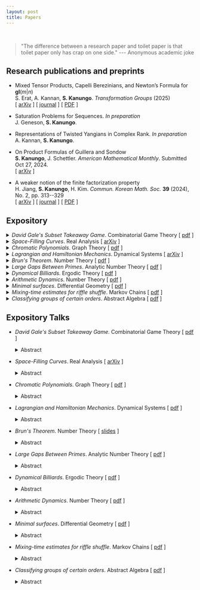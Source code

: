 ```yaml
---
layout: post
title: Papers
---
```

<br>

> "The difference between a research paper and toilet paper is that toilet paper only has crap on one side." --- Anonymous academic joke

## Research publications and preprints

- Mixed Tensor Products, Capelli Berezinians, and Newton’s Formula for **gl**(*m*\|*n*)  <br />
  S. Erat, A. Kannan, **S. Kanungo**. *Transformation Groups* (2025)  <br />
  \[ [arXiv](https://arxiv.org/abs/2409.02422) \] \[ [journal](https://doi.org/10.1007/s00031-025-09908-0) \] \[ [PDF](https://rdcu.be/eeVBJ) \]

- Saturation Problems for Sequences. *In preparation* <br />
  J. Geneson, **S. Kanungo**. <br />
  
- Representations of Twisted Yangians in Complex Rank.  *In preparation* <br />
  A. Kannan, **S. Kanungo**.  <br />
  
  
- On Product Formulas of Guillera and Sondow  <br />
  **S. Kanungo**, J. Schettler. *American Mathematical Monthly*. Submitted Oct 27, 2024. <br />
  \[ [arXiv](https://arxiv.org/pdf/2410.07534) \] 
  
  
- A weaker notion of the finite factorization property <br />
  H. Jiang, **S. Kanungo**, H. Kim. *Commun. Korean Math. Soc.* **39** (2024), No. 2, pp. 313--329 <br />
  \[ [arXiv](https://arxiv.org/pdf/2307.09645) \] \[ [journal](https://doi.org/10.4134/CKMS.c230178) \] \[ [PDF](https://koreascience.kr/article/JAKO202415057658670.pdf) \] <br />
  
## Expository 

<details>
  <summary><i>David Gale's Subset Takeaway Game</i>. Combinatorial Game Theory [ <a href="subset-takeaway.pdf">pdf</a> ] </summary>
  <small>We describe the natural interpretation of the game in terms of simplicial complexes, and the binary star reduction technique that shows that <i>Subset 
  Takeaway</i> is a second player win for <i>n</i> < 7. We also look at Subset Takeway played on a graph, and compute the Grundy values for complete <i>n</i>-partite 
  graphs and all bipartite graphs.</small>
</details>

<details>
  <summary><i>Space-Filling Curves</i>. Real Analysis [ <a href="https://arxiv.org/abs/2501.04705">arXiv</a> ] </summary>
  <small>We examine space-filling curves, which are surjective continuous maps from [0, 1] to some higher-dimensional space, usually the unit square [0, 1]<sup>2</sup>. In 
  particular, we define Peano’s curve and Lebesgue’s curve, and state some of their properties. We also discuss the Hahn-Mazurkiewicz theorem, which characterizes those 
  subsets of <b>R</b><sup>n</sup> that are the image of a space-filling curve. Finally, we discuss real-world applications of Hilbert curves, in particular Google’s 
  <b>S2</b> Cells.</small>
</details>

<details>
  <summary><i>Chromatic Polynomials</i>. Graph Theory [ <a href="chromatic-polynomials.pdf">pdf</a> ] </summary>
  <small>A general introduction to the theory of chromatic polynomials. We derive their salient properties, and describe some practicaI methods for computing them. We 
  briefly discuss the connection between the theory of chromatic polynomials and map coloring problems.</small>
</details>

<details>
  <summary><i>Lagrangian and Hamiltonian Mechanics</i>. Dynamical Systems [ <a href="lhd.pdf">arXiv</a> ] </summary>
  <small>we discuss the basics of Lagrangian and Hamiltonian dynamics. We derive the Euler-Lagrange equations fro D’Alembert’s principle, show that they are equivalent to 
  Hamilton’s principle of least actions, and finally use them to derive Hamilton’s equations. We also provide some examples to illustrate the use of Lagrangian and 
  Hamiltonian dynamics.</small>
</details>

<details>
  <summary><i>Brun's Theorem</i>. Number Theory [ <a href="brun.pdf">pdf</a> ] </summary>
  <small>The mathematician Viggo Brun was born in Sweden in 1885. He is known for his outstanding contributions to the field of number theory. In his early career, Brun 
  focused on analytic number theory and prime number theory. One of his most famous achievements was Brun’s theorem in 1915, which gave an upper bound on the distance 
  between prime numbers. </small>
</details>

<details>
  <summary><i>Large Gaps Between Primes</i>. Analytic Number Theory [ <a href="http://simonrs.com/eulercircle/analyticnt2024/shihan-largegaps.pdf">pdf</a> ] </summary>
  <small>We give a summary of the upper bounds that have been obtained for the maximal prime gap, <i>G(x)</i>, over the last century, particularly Rankin’s lower bound, 
  and the improvement to it discovered independently by Ford-Green-Konyagin-Tao and Maynard in 2014. We go over a sketch of Rankin’s, Ford-Green-Konyagin-Tao’s, and 
  Maynard’s proofs of their bounds, omitting technical details but still presenting the main ideas.</small>
</details>

<details>
  <summary><i>Dynamical Billiards</i>. Ergodic Theory [ <a href="http://simonrs.com/eulercircle/ergodic2024/shihan-billiards.pdf">pdf</a> ] </summary>
  <small>The field of dynamical billiards studies the motion of a ball bouncing within a billiard table, which is bounded by a smooth, closed curve. The ball's movement 
  adheres to two key properties: it always travels in a straight line, and the angle of incidence equals the angle of reflection at the boundary. The latter property is an 
  empirical observation from physics. In this paper, we analyze the dynamics of various billiard tables in <b>R</b><sup>2</sup>, employing Euclidean geometric methods to 
  investigate and classify their ergodic behavior. Specifically, we examine the ergodicity of billiards within circular and annular (circular ring) boundaries and present 
  some results on elliptic billiards. Additionally, we explore examples of chaotic billiards, where chaos is characterized by the lack of correlation between the starting 
  point and subsequent positions after many bounces. In such cases, even a slight variation in the initial conditions can lead to significantly divergent trajectories. 
  Finally, we conclude with a discussion of a physical application of billiards.</small>
</details>

<details>
  <summary><i>Arithmetic Dynamics</i>. Number Theory [ <a href="http://simonrs.com/eulercircle/nt2023/shihan-arithdyn.pdf">pdf</a> ] </summary>
  <small>We explore the field of arithmetic dynamics, which lies at the intersection of discrete dynamical systems and number theory. Discrete dynamical systems focus on 
  the iterative behavior of functions, while number theory examines the properties of integers. Combining these two areas gives rise to arithmetic dynamics, where we 
  investigate the number-theoretic properties of orbits of integers and rational numbers under the iteration of polynomials and rational functions. The core idea of 
  arithmetic dynamics is to consider a function mapping a set to itself and analyze its behavior under repeated iteration. In this paper, we begin by defining the set of 
  <i>p</i>-adic numbers and presenting key results related to them. We then examine an application of arithmetic dynamics, establishing a connection to dynamical systems 
  in the <i>p</i>-adic numbers.</small>
</details>

<details>
  <summary><i>Minimal surfaces</i>. Differential Geometry [ <a href="http://simonrs.com/eulercircle/diffgeo/shihan-minimal.pdf">pdf</a> ] </summary>
  <small>We introduce the theory of minimal surfaces. In the chapter on Geodesics, we considered the problem of finding the shortest distance between two points. We 
  investigate the higher dimensional analogue of this, where we find ways to construct a surface of "minimal" area with a given boundary. Such surfaces can be represented 
  by soap films, where the surface tension of the film ensures that it attains a shape with the minimal surface area. Minimal surfaces can be found in anything from the 
  event horizons of black holes, to biomolecules for drug delivery, to the designs of roofs.</small>
</details>

<details>
  <summary><i>Mixing-time estimates for riffle shuffle</i>. Markov Chains [ <a href="http://simonrs.com/eulercircle/markovchains/shihan-riffle.pdf">pdf</a> ] </summary>
  <small>We talk about one of the most well-known shuffling methods, called the <i>riffle shuffle</i> or <i>dovetail shuffle</i>. We are interested in the number of 
  shuffles that will make the deck of <i>n</i> cards well-mixed, or <i>close</i> to uniformly random.</small>
</details>

<details>
  <summary><i>Classifying groups of certain orders</i>. Abstract Algebra [ <a href="http://simonrs.com/eulercircle/algebra2020/shihan-orders.pdf">pdf</a> ] </summary>
  <small>We first discuss the question of which integers <i>n</i> have exactly one group of order <i>n</i>, namely the cyclic group <b>Z</b>/<i>n</i><b>Z</b>. We will see 
  that these are the integers that are relatively prime to the Euler totient function &phi;(<i>n</i>). Then we discuss how many groups there are of order <i>p</i>  
  <sup>3</sup> for each prime <i>p</i>. We end with a couple of interesting results and conjectures pertaining to groups of squarefree order.</small>
</details>

  
## Expository Talks

- *David Gale's Subset Takeaway Game*. Combinatorial Game Theory \[ [pdf](subset-takeaway.pdf) \] <br>
  <details>
  <summary>Abstract</summary>
  <small>We describe the natural interpretation of the game in terms of simplicial complexes, and the binary star reduction technique that shows that <i>Subset Takeaway</i> is a second player win for <i>n</i> < 7. We also look at Subset Takeway played on a graph, and compute the Grundy values for complete <i>n</i>-partite graphs and all bipartite graphs.</small>
  </details>

- *Space-Filling Curves*. Real Analysis \[ [arXiv](https://arxiv.org/pdf/2501.04705) \] <br>
  <details>
  <summary>Abstract</summary>
  <small>We examine space-filling curves, which are surjective continuous maps from [0, 1] to some higher-dimensional space, usually the unit square [0, 1]<sup>2</sup>. In particular, we define Peano’s curve and Lebesgue’s curve, and state some of their properties. We also discuss the Hahn-Mazurkiewicz theorem, which characterizes those subsets of <b>R</b><sup>n</sup> that are the image of a space-filling curve. Finally, we discuss real-world applications of Hilbert curves, in particular Google’s <b>S2</b> Cells.</small>
  </details>
  
- *Chromatic Polynomials*. Graph Theory \[ [pdf](chromatic-polynomials.pdf) \] <br>
  <details>
  <summary>Abstract</summary>
  <small>A general introduction to the theory of chromatic polynomials. We derive their salient properties, and describe some practicaI methods for computing them. We briefly discuss the connection between the theory of chromatic polynomials and map coloring problems.</small>
  </details>

- *Lagrangian and Hamiltonian Mechanics*. Dynamical Systems \[ [pdf](lhd.pdf) \] <br>
  <details>
  <summary>Abstract</summary>
  <small>we discuss the basics of Lagrangian and Hamiltonian dynamics. We derive the Euler-Lagrange equations fro D’Alembert’s principle, show that they are equivalent to Hamilton’s principle of least actions, and finally use them to derive Hamilton’s equations. We also provide some examples to illustrate the use of Lagrangian and Hamiltonian dynamics.</small>
  </details>

- *Brun's Theorem*. Number Theory \[ [slides](brun.pdf) \] <br>
  <details>
  <summary>Abstract</summary>
  <small>The mathematician Viggo Brun was born in Sweden in 1885. He is known for his outstanding contributions to the field of number theory. In his early career, Brun focused on analytic number theory and prime number theory. One of his most famous achievements was Brun’s theorem in 1915, which gave an upper bound on the distance between prime numbers. </small>
  </details>
  
- *Large Gaps Between Primes*. Analytic Number Theory \[ [pdf](http://simonrs.com/eulercircle/analyticnt2024/shihan-largegaps.pdf) \] <br>
  <details>
  <summary>Abstract</summary>
  <small>We give a summary of the upper bounds that have been obtained for the maximal prime gap, <i>G(x)</i>, over the last century, particularly Rankin’s lower bound, and the improvement to it discovered independently by Ford-Green-Konyagin-Tao and Maynard in 2014. We go over a sketch of Rankin’s, Ford-Green-Konyagin-Tao’s, and Maynard’s proofs of their bounds, omitting technical details but still presenting the main ideas.</small>
  </details>
   
- *Dynamical Billiards*. Ergodic Theory \[ [pdf](http://simonrs.com/eulercircle/ergodic2024/shihan-billiards.pdf) \] <br>
  <details>
  <summary>Abstract</summary>
  <small>The field of dynamical billiards studies the motion of a ball bouncing within a billiard table, which is bounded by a smooth, closed curve. The ball's movement adheres to two key properties: it always travels in a straight line, and the angle of incidence equals the angle of reflection at the boundary. The latter property is an empirical observation from physics. In this paper, we analyze the dynamics of various billiard tables in <b>R</b><sup>2</sup>, employing Euclidean geometric methods to investigate and classify their ergodic behavior. Specifically, we examine the ergodicity of billiards within circular and annular (circular ring) boundaries and present some results on elliptic billiards. Additionally, we explore examples of chaotic billiards, where chaos is characterized by the lack of correlation between the starting point and subsequent positions after many bounces. In such cases, even a slight variation in the initial conditions can lead to significantly divergent trajectories. Finally, we conclude with a discussion of a physical application of billiards.</small>
  </details>
  
- *Arithmetic Dynamics*. Number Theory \[ [pdf](http://simonrs.com/eulercircle/nt2023/shihan-arithdyn.pdf) \] <br>
  <details>
  <summary>Abstract</summary>
  <small>We explore the field of arithmetic dynamics, which lies at the intersection of discrete dynamical systems and number theory. Discrete dynamical systems focus on the iterative behavior of functions, while number theory examines the properties of integers. Combining these two areas gives rise to arithmetic dynamics, where we investigate the number-theoretic properties of orbits of integers and rational numbers under the iteration of polynomials and rational functions. The core idea of arithmetic dynamics is to consider a function mapping a set to itself and analyze its behavior under repeated iteration. In this paper, we begin by defining the set of <i>p</i>-adic numbers and presenting key results related to them. We then examine an application of arithmetic dynamics, establishing a connection to dynamical systems in the <i>p</i>-adic numbers.</small>
  </details>
  
- *Minimal surfaces*. Differential Geometry \[ [pdf](http://simonrs.com/eulercircle/diffgeo/shihan-minimal.pdf) \] <br>
  <details>
  <summary>Abstract</summary>
  <small>We introduce the theory of minimal surfaces. In the chapter on Geodesics, we considered the problem of finding the shortest distance between two points. We investigate the higher dimensional analogue of this, where we find ways to construct a surface of "minimal" area with a given boundary. Such surfaces can be represented by soap films, where the surface tension of the film ensures that it attains a shape with the minimal surface area. Minimal surfaces can be found in anything from the event horizons of black holes, to biomolecules for drug delivery, to the designs of roofs.</small>
  </details>
  
- *Mixing-time estimates for riffle shuffle*. Markov Chains \[ [pdf](http://simonrs.com/eulercircle/markovchains/shihan-riffle.pdf) \] <br>
  <details>
  <summary>Abstract</summary>
  <small>We talk about one of the most well-known shuffling methods, called the <i>riffle shuffle</i> or <i>dovetail shuffle</i>. We are interested in the number of shuffles that will make the deck of <i>n</i> cards well-mixed, or <i>close</i> to uniformly random.</small>
  </details>
  
- *Classifying groups of certain orders*. Abstract Algebra \[ [pdf](http://simonrs.com/eulercircle/algebra2020/shihan-orders.pdf) \] <br>
  <details>
  <summary>Abstract</summary>
  <small>We first discuss the question of which integers <i>n</i> have exactly one group of order <i>n</i>, namely the cyclic group <b>Z</b>/<i>n</i><b>Z</b>. We will see that these are the integers that are relatively prime to the Euler totient function &phi;(<i>n</i>). Then we discuss how many groups there are of order <i>p</i><sup>3</sup> for each prime <i>p</i>. We end with a couple of interesting results and conjectures pertaining to groups of squarefree order.</small>
  </details>
  

